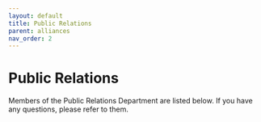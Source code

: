 ```yaml
---
layout: default
title: Public Relations
parent: alliances 
nav_order: 2
---
```


# Public Relations
Members of the Public Relations Department are listed below. If you have any questions, please refer to them.
